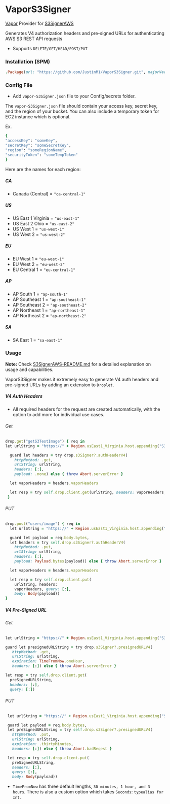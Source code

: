 # VaporS3Signer

[Vapor](https://vapor.codes/) Provider for [S3SignerAWS](https://github.com/JustinM1/S3SignerAWS)

Generates V4 authorization headers and pre-signed URLs for authenticating AWS S3 REST API requests
* Supports `DELETE/GET/HEAD/POST/PUT`

### Installation (SPM)
 ```ruby
.Package(url: "https://github.com/JustinM1/VaporS3Signer.git", majorVersion: 3)
 ```

### Config File

- Add `vapor-S3Signer.json` file to your Config/secrets folder.

The `vapor-S3Signer.json` file should contain your access key, secret key, and the region of your bucket. You can also include a temporary token for EC2 instance which is optional.

Ex.
```ruby
{
"accessKey": "someKey",
"secretKey": "someSecretKey",
"region": "someRegionName",
"securityToken": "someTempToken"
}
```
Here are the names for each region:
##### CA
* Canada (Central) = `"ca-central-1"`

##### US
* US East 1 Virginia = `"us-east-1"`
* US East 2 Ohio = `"us-east-2"`
* US West 1 = `"us-west-1"`
* US West 2 = `"us-west-2"`

##### EU

* EU West 1 = `"eu-west-1"`
* EU West 2 = `"eu-west-2"`
* EU Central 1 = `"eu-central-1"`

##### AP

* AP South 1 = `"ap-south-1"`
* AP Southeast 1 = `"ap-southeast-1"`
* AP Southeast 2 = `"ap-southeast-2"`
* AP Northeast 1 = `"ap-northeast-1"`
* AP Northeast 2 = `"ap-northeast-2"`

##### SA

* SA East 1 = `"sa-east-1"`

### Usage
**Note:** Check [S3SignerAWS-README.md](https://github.com/JustinM1/S3SignerAWS/blob/master/README.md) for a detailed explanation on usage and capabilities.

VaporS3Signer makes it extremely easy to generate V4 auth headers and pre-signed URLs by adding an extension to `Droplet`.

##### V4 Auth Headers
- All required headers for the request are created automatically, with the option to add more for individual use cases.

###### Get
```ruby
drop.get("getS3TestImage") { req in
let urlString = "https://" + Region.usEast1_Virginia.host.appending("S3bucketname/users/\(someUserId)")

  guard let headers = try drop.s3Signer?.authHeaderV4(
    httpMethod: .get,
    urlString: urlString,
    headers: [:],
    payload: .none) else { throw Abort.serverError }

  let vaporHeaders = headers.vaporHeaders

  let resp = try self.drop.client.get(urlString, headers: vaporHeaders, query: [:])
 }
```

###### PUT
```ruby
drop.post("users/image") { req in
  let urlString = "https://" + Region.usEast1_Virginia.host.appending("S3bucketname/users/\(someUserId)")

  guard let payload = req.body.bytes,
  let headers = try self.drop.s3Signer?.authHeaderV4(
    httpMethod: .put,
    urlString: urlString,
    headers: [:],
    payload: Payload.bytes(payload)) else { throw Abort.serverError }

  let vaporHeaders = headers.vaporHeaders

  let resp = try self.drop.client.put(
    urlString, headers:
    vaporHeaders, query: [:],
    body: Body(payload))
}
```

##### V4 Pre-Signed URL

###### Get
```ruby
let urlString = "https://" + Region.usEast1_Virginia.host.appending("S3bucketname/users/\(someUserId)")

guard let presignedURLString = try drop.s3Signer?.presignedURLV4(
   httpMethod: .get,
   urlString: urlString,
   expiration: TimeFromNow.oneHour,
   headers: [:]) else { throw Abort.serverError }

let resp = try self.drop.client.get(
  preSignedURLString,
  headers: [:],
  query: [:])
```
###### PUT
```ruby
 let urlString = "https://" + Region.usEast1_Virginia.host.appending("S3bucketname/users/\(someUserId)")

 guard let payload = req.body.bytes,
 let preSignedURLString = try self.drop.s3Signer?.presignedURLV4(
   httpMethod: .put,
   urlString: urlString,
   expiration: .thirtyMinutes,
   headers: [:]) else { throw Abort.badReqest }

 let resp = try self.drop.client.put(
   preSignedURLString,
   headers: [:],
   query: [:],
   body: Body(payload))
```
* `TimeFromNow` has three default lengths, `30 minutes, 1 hour, and 3 hours`. There is also a custom option which takes `Seconds`: `typealias for Int`.
